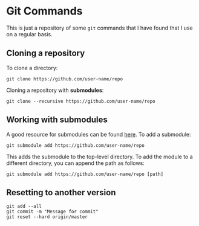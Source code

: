# Git Commands

This is just a repository of some ``git`` commands that I have found that I use on a regular basis.

## Cloning a repository

To clone a directory:

``git clone https://github.com/user-name/repo``

Cloning a repository with __submodules__:

``git clone --recursive https://github.com/user-name/repo``

## Working with submodules

A good resource for submodules can be found [here](https://git-scm.com/book/en/v2/Git-Tools-Submodules).  To add a submodule:

``git submodule add https://github.com/user-name/repo``

This adds the submodule to the top-level directory.  To add the module to a different directory, you can append the path as follows:

``git submodule add https://github.com/user-name/repo [path]``

## Resetting to another version

```
git add --all
git commit -m "Message for commit"
git reset --hard origin/master
```

